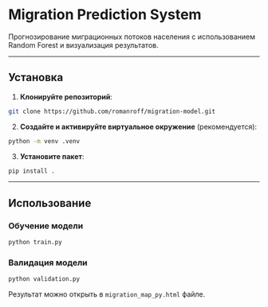 # Migration Prediction System
Прогнозирование миграционных потоков населения с использованием Random Forest и визуализация результатов.

---
## Установка
1. **Клонируйте репозиторий**:
```bash
git clone https://github.com/romanroff/migration-model.git
```
2. **Создайте и активируйте виртуальное окружение** (рекомендуется):
```bash
python -m venv .venv
```
3. **Установите пакет**:
```bash
pip install .
```
---
## Использование
### Обучение модели
```py
python train.py
```

### Валидация модели
```py
python validation.py
```

Результат можно открыть в `migration_map_py.html` файле.